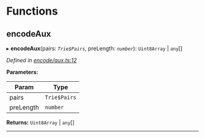 

# Functions

<a id="encodeaux"></a>

##  encodeAux

▸ **encodeAux**(pairs: *`Trie$Pairs`*, preLength: *`number`*):  `Uint8Array` &#124; `any`[]

*Defined in [encode/aux.ts:12](https://github.com/polkadot-js/common/blob/8f6b01a/packages/trie-hash/src/encode/aux.ts#L12)*

**Parameters:**

| Param | Type |
| ------ | ------ |
| pairs | `Trie$Pairs` |
| preLength | `number` |

**Returns:**  `Uint8Array` &#124; `any`[]

___

